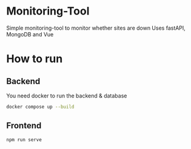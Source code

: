 # Monitoring-Tool

Simple monitoring-tool to monitor whether sites are down
Uses fastAPI, MongoDB and Vue

# How to run

## Backend

You need docker to run the backend & database

```bash
docker compose up --build
```

## Frontend

```bash
npm run serve
```
